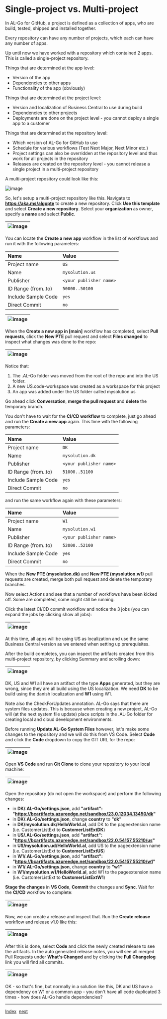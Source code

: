 # Single-project vs. Multi-project
In AL-Go for GitHub, a project is defined as a collection of apps, who are build, tested, shipped and installed together.

Every repository can have any number of projects, which each can have any number of apps.

Up until now we have worked with a repository which contained 2 apps. This is called a single-project repository.

Things that are determined at the app level:
- Version of the app
- Dependencies to other apps
- Functionality of the app (obviously)

Things that are determined at the project level:
- Version and localization of Business Central to use during build
- Dependencies to other projects
- Deployments are done on the project level - you cannot deploy a single app to a customer

Things that are determined at the repository level:
- Which version of AL-Go for GitHub to use
- Schedule for various workflows (Test Next Major, Next Minor etc.)
- Project settings can also be overridden at the repository level and thus work for all projects in the repository
- Releases are created on the repository level - you cannot release a single project in a multi-project repository

A multi-project repository could look like this:

![image](https://user-images.githubusercontent.com/10775043/231688802-4d08e4f2-6bbc-4677-902b-0bef9ed068d8.png)

So, let's setup a multi-project repository like this. Navigate to **https://aka.ms/algopte** to create a new repository. Click **Use this template** and select **Create a new repository**. Select your **organization** as owner, specify a **name** and select **Public**.

| ![image](https://github.com/microsoft/AL-Go/assets/10775043/7e66ca01-0850-4031-8b80-616ee819ebde) |
|-|

You can locate the **Create a new app** workflow in the list of workflows and run it with the following parameters:

| Name | Value |
| :-- | :-- |
| Project name | `US` |
| Name | `mysolution.us` |
| Publisher | `<your publisher name>` |
| ID Range (from..to) | `50000..50100` |
| Include Sample Code | `yes` |
| Direct Commit | `no` |

| ![image](https://github.com/microsoft/AL-Go/assets/10775043/04f69e2c-de5f-45ae-89fc-48c543d14c60) |
|-|

When the **Create a new app in [main]** workflow has completed, select **Pull requests**, click the **New PTE** pull request and select **Files changed** to inspect what changes was done to the repo:

| ![image](https://github.com/microsoft/AL-Go/assets/10775043/8db3c739-674f-4172-9c92-52c6a0edadb3) |
|-|

Notice that:
1. The .AL-Go folder was moved from the root of the repo and into the US folder.
2. A new US.code-workspace was created as a workspace for this project
3. An app was added under the US folder called mysolution.us

Go ahead click **Conversation**, **merge the pull request** and **delete** the temporary branch.

You don't have to wait for the **CI/CD workflow** to complete, just go ahead and run the **Create a new app** again. This time with the following parameters:

| Name | Value |
| :-- | :-- |
| Project name | `DK` |
| Name | `mysolution.dk` |
| Publisher | `<your publisher name>` |
| ID Range (from..to) | `51000..51100` |
| Include Sample Code | `yes` |
| Direct Commit | `no` |

and run the same workflow again with these parameters:

| Name | Value |
| :-- | :-- |
| Project name | `W1` |
| Name | `mysolution.w1` |
| Publisher | `<your publisher name>` |
| ID Range (from..to) | `52000..52100` |
| Include Sample Code | `yes` |
| Direct Commit | `no` |

When the **New PTE (mysolution.dk)** and **New PTE (mysolution.w1)** pull requests are created, merge both pull request and delete the temporary branches.

Now select Actions and see that a number of workflows have been kicked off. Some are completed, some might still be running.

Click the latest CI/CD commit workflow and notice the 3 jobs (you can expand the jobs by clicking show all jobs):

| ![image](https://github.com/microsoft/AL-Go/assets/10775043/19707351-d77c-4a46-8082-c0fcf6f7fc3a) |
|-|

At this time, all apps will be using US as localization and use the same Business Central version as we entered when setting up prerequisites.

After the build completes, you can inspect the artifacts created from this multi-project repository, by clicking Summary and scrolling down:

| ![image](https://github.com/microsoft/AL-Go/assets/10775043/aad8cbed-26ba-4155-8d3f-55aa14655a7c) |
|-|

DK, US and W1 all have an artifact of the type **Apps** generated, but they are wrong, since they are all build using the US localization. We need **DK** to be build using the danish localization and **W1** using W1.

Note also the CheckForUpdates annotation. AL-Go says that there are system files updates. This is because when creating a new project, AL-Go will (at the next system file update) place scripts in the .AL-Go folder for creating local and cloud development environments.

Before running **Update AL-Go System Files** however, let's make some changes to the repository and we will do this from VS Code. Select **Code** and click the **Code** dropdown to copy the GIT URL for the repo:

| ![image](https://github.com/microsoft/AL-Go/assets/10775043/d169c50a-ccc6-4236-8816-bde96036beae) |
|-|

 Open **VS Code** and run **Git Clone** to clone your repository to your local machine:

| ![image](https://github.com/microsoft/AL-Go/assets/10775043/ce2c8991-a371-4fd8-9c0e-05854f885cbc) |
|-|

Open the repository (do not open the workspace) and perform the following changes:
- in **DK/.AL-Go/settings.json**, add **"artifact": "https://bcartifacts.azureedge.net/sandbox/23.0.12034.13450/dk"**
- in **DK/.AL-Go/settings.json**, change **country** to **"dk"**
- in **DK/mysolution.dk/HelloWorld.al**, add DK to the pageextension name (i.e. CustomerListExt to **CustomerListExtDK**)
- in **US/.AL-Go/settings.json**, add **"artifact": "https://bcartifacts.azureedge.net/sandbox/22.0.54157.55210/us"**
- in **US/mysolution.ud/HelloWorld.al**, add US to the pageextension name (i.e. CustomerListExt to **CustomerListExtUS**)
- in **W1/.AL-Go/settings.json**, add **"artifact": "https://bcartifacts.azureedge.net/sandbox/22.0.54157.55210/w1"**
- in **W1/.AL-Go/settings.json**, change **country** to **"w1"**
- in **W1/mysolution.w1/HelloWorld.al**, add W1 to the pageextension name (i.e. CustomerListExt to **CustomerListExtW1**)

**Stage the changes** in **VS Code**, **Commit** the changes and **Sync**. Wait for the **CI/CD** workflow to complete:

| ![image](https://github.com/microsoft/AL-Go/assets/10775043/99eb407c-497b-428a-a376-6e5cdb6f3db6) |
|-|

Now, we can create a release and inspect that. Run the **Create release** workflow and release v1.0 like this:

| ![image](https://github.com/microsoft/AL-Go/assets/10775043/541bd90c-b60b-485f-9c10-c7947cfaaade) |
|-|

After this is done, select **Code** and click the newly created release to see the artifacts. In the auto generated release notes, you will see all merged Pull Requests under **What's Changed** and by clicking the **Full Changelog** link you will find all commits.

| ![image](https://github.com/microsoft/AL-Go/assets/10775043/446616b6-a464-4721-bd58-08270a18e3f8) |
|-|

OK - so that's fine, but normally in a solution like this, DK and US have a dependency on W1 or a common app - you don't have all code duplicated 3 times - how does AL-Go handle dependencies?

---
[Index](Index.md)&nbsp;&nbsp;[next](Dependencies1.md)
